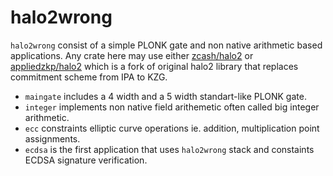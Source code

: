 # halo2wrong

`halo2wrong` consist of a simple PLONK gate and non native arithmetic based applications. Any crate here may use either [zcash/halo2](https://github.com/zcash/halo2) or [appliedzkp/halo2](https://github.com/appliedzkp/halo2) which is a fork of original halo2 library that replaces commitment scheme from IPA to KZG.

* `maingate` includes a 4 width and a 5 width standart-like PLONK gate.
* `integer` implements non native field arithemetic often called big integer arithmetic.
* `ecc` constraints elliptic curve operations ie. addition, multiplication point assignments.
* `ecdsa` is the first application that uses `halo2wrong` stack and constaints ECDSA signature verification.


